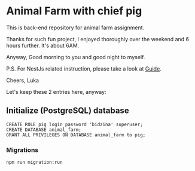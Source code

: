# Animal Farm with chief pig
This is back-end repository for animal farm assignment.

Thanks for such fun project, I enjoyed thoroughly over the weekend and 6 hours further.
It's about 6AM.

Anyway,
Good morning to you and good night to myself.

P.S. For NestJs related instruction, please take a look at [Guide](guide.md).

Cheers,
Luka

Let's keep these 2 entries here, anyway:

## Initialize (PostgreSQL) database
```postgresql
CREATE ROLE pig login password 'bidzina' superuser;
CREATE DATABASE animal_farm;
GRANT ALL PRIVILEGES ON DATABASE animal_farm to pig;
```

### Migrations

```bash
npm run migration:run
```
